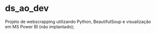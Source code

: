 # ds_ao_dev
Projeto de webscrapping utilizando Python, BeautifulSoup e visualização em MS Power BI (não implantado);
